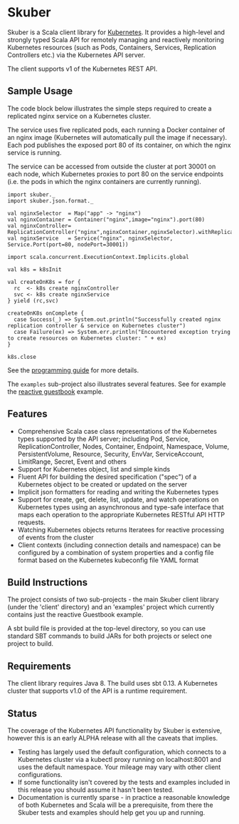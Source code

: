 # Skuber

Skuber is a Scala client library for [Kubernetes](http://kubernetes.io). It provides a high-level and strongly typed Scala API for remotely managing and reactively monitoring Kubernetes resources (such as Pods, Containers, Services, Replication Controllers etc.) via the Kubernetes API server.

The client supports v1 of the Kubernetes REST API.

## Sample Usage

The code block below illustrates the simple steps required to create a replicated nginx service on a Kubernetes cluster.
 
The service uses five replicated pods, each running a Docker container of an nginx image (Kubernetes will automatically pull the image if necessary). Each pod publishes the exposed port 80 of its container, on which the nginx service is running.

The service can be accessed from outside the cluster at port 30001 on each node, which Kubernetes proxies to port 80 on the service endpoints (i.e. the pods in which the nginx containers are currently running). 

    import skuber._
    import skuber.json.format._

    val nginxSelector  = Map("app" -> "nginx")
    val nginxContainer = Container("nginx",image="nginx").port(80)
    val nginxController= ReplicationController("nginx",nginxContainer,nginxSelector).withReplicas(5)
    val nginxService   = Service("nginx", nginxSelector, Service.Port(port=80, nodePort=30001)) 

    import scala.concurrent.ExecutionContext.Implicits.global

    val k8s = k8sInit

    val createOnK8s = for {
      rc  <- k8s create nginxController
      svc <- k8s create nginxService
    } yield (rc,svc)

    createOnK8s onComplete {
      case Success(_) => System.out.println("Successfully created nginx replication controller & service on Kubernetes cluster")
      case Failure(ex) => System.err.println("Encountered exception trying to create resources on Kubernetes cluster: " + ex)
    }

    k8s.close

See the [programming guide](docs/GUIDE.md) for more details.

The `examples` sub-project also illustrates several features. See for example the [reactive guestbook](examples/src/main/scala/skuber/examples/guestbook) example.

## Features

- Comprehensive Scala case class representations of the Kubernetes types supported by the API server; including Pod, Service, ReplicationController, Nodes, Container, Endpoint, Namespace, Volume, PersistentVolume, Resource, Security, EnvVar, ServiceAccount, LimitRange, Secret, Event and others
- Support for Kubernetes object, list and simple kinds
- Fluent API for building the desired specification ("spec") of a Kubernetes object to be created or updated on the server 
- Implicit json formatters for reading and writing the Kubernetes types
- Support for create, get, delete, list, update, and watch operations on Kubernetes types using an asynchronous and type-safe interface that maps each operation to the appropriate Kubernetes RESTful API HTTP requests. 
- Watching Kubernetes objects returns Iteratees for reactive processing of events from the cluster
- Client contexts (including connection details and namespace) can be configured by a combination of system properties and a config file format based on the Kubernetes kubeconfig file YAML format

## Build Instructions

The project consists of two sub-projects - the main Skuber client library (under the 'client' directory) and an 'examples' project which currently contains just the reactive Guestbook example.

A sbt build file is provided at the top-level directory, so you can use standard SBT commands to build JARs for both projects or select one project to build.

## Requirements

The client library requires Java 8. The build uses sbt 0.13. A Kubernetes cluster that supports v1.0 of the API is a runtime requirement. 

## Status

The coverage of the Kubernetes API functionality by Skuber is extensive, however this is an early ALPHA release with all the caveats that implies. 

- Testing has largely used the default configuration, which connects to a Kubernetes cluster via a kubectl proxy running on localhost:8001 and uses the default namespace. Your mileage may vary with other client configurations.
- If some functionality isn't covered by the tests and examples included in this release you should assume it hasn't been tested.
- Documentation is currently sparse - in practice a reasonable knowledge of both Kubernetes and Scala will be a prerequisite, from there the Skuber tests and examples should help get you up and running. 
